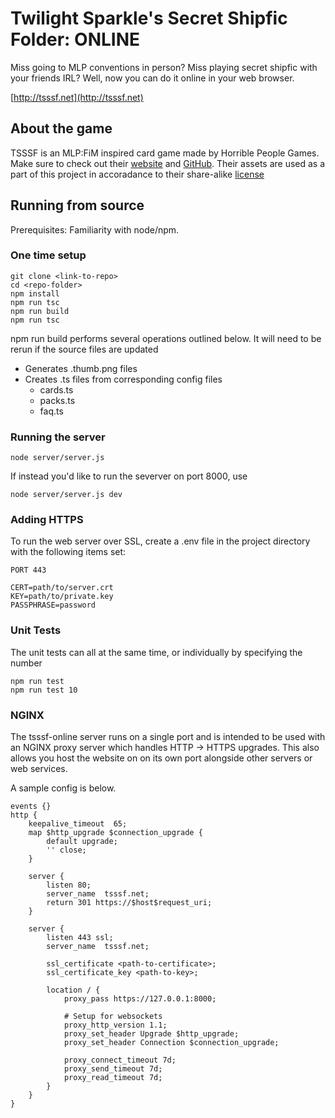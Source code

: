 Twilight Sparkle's Secret Shipfic Folder: ONLINE
=======================================

Miss going to MLP conventions in person? Miss playing secret shipfic with
your friends IRL? Well, now you can do it online in your web browser.

[http://tsssf.net](http://tsssf.net)

About the game
-----------------
TSSSF is an MLP:FiM inspired card game made by Horrible People Games. 
Make sure to check out their [website](http://www.secretshipfic.com) and
[GitHub](https://github.com/HorriblePeople). Their assets are used as a part of
this project in accoradance to their share-alike [license](https://github.com/HorriblePeople/Core-Deck/blob/master/License.txt)


Running from source
-------------------------

Prerequisites: Familiarity with node/npm.

###  One time setup ###

	git clone <link-to-repo>
	cd <repo-folder>
	npm install 
	npm run tsc
	npm run build
	npm run tsc

npm run build performs several operations outlined below. It will need to be rerun if the source files are updated

* Generates .thumb.png files
* Creates .ts files from corresponding config files
   * cards.ts
   * packs.ts
   * faq.ts


### Running the server ###

	node server/server.js

If instead you'd like to run the severver on port 8000, use

	node server/server.js dev


### Adding HTTPS ###

To run the web server over SSL, create a .env file in the project
directory with the following items set:

	PORT 443

	CERT=path/to/server.crt
	KEY=path/to/private.key
	PASSPHRASE=password

### Unit Tests ###

The unit tests can all at the same time, or individually by specifying the number

	npm run test
	npm run test 10

### NGINX ###

The tsssf-online server runs on a single port and is intended to be used with an NGINX proxy server which handles
HTTP -> HTTPS upgrades. This also allows you host the website on on its own port alongside other servers or web services.

A sample config is below.

	events {}
	http {
	    keepalive_timeout  65;
	    map $http_upgrade $connection_upgrade {
	        default upgrade;
	        '' close;
	    }
        
	    server {
	        listen 80;
	        server_name  tsssf.net;
	        return 301 https://$host$request_uri;
	    }
	    
	    server {
	        listen 443 ssl;
	        server_name  tsssf.net;
	 
	        ssl_certificate <path-to-certificate>;
	        ssl_certificate_key <path-to-key>;
	 
	        location / {
	            proxy_pass https://127.0.0.1:8000;
	 
	            # Setup for websockets
	            proxy_http_version 1.1;
	            proxy_set_header Upgrade $http_upgrade;
	            proxy_set_header Connection $connection_upgrade;
	 
	            proxy_connect_timeout 7d;
	            proxy_send_timeout 7d;
	            proxy_read_timeout 7d;
	        }
	    }
	}


